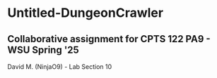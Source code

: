 # Untitled-DungeonCrawler
Collaborative assignment for CPTS 122 PA9 - WSU Spring '25
---------------------------------------
David M. (NinjaO9) - Lab Section 10
